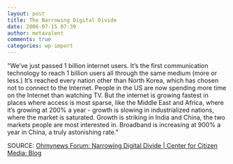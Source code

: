 ```yaml
---
layout: post
title: The Narrowing Digital Divide
date: 2006-07-15 07:39
author: metavalent
comments: true
categories: wp-import
---
```

"We’ve just passed 1 billion internet users. It’s the first communication technology to reach 1 billion users all through the same medium (more or less.) It’s reached every nation other than North Korea, which has chosen not to connect to the Internet. People in the US are now spending more time on the Internet than watching TV. But the internet is growing fastest in places where access is most sparse, like the Middle East and Africa, where it’s growing at 200% a year - growth is slowing in industrialized nations, where the market is saturated. Growth is striking in India and China, the two markets people are most interested in. Broadband is increasing at 900% a year in China, a truly astonishing rate."

SOURCE: <a href="https://citmedia.org/blog/2006/07/14/ohmynew-forum-narrowing-digital-divide/">Ohmynews Forum: Narrowing Digital Divide | Center for Citizen Media: Blog</a>

